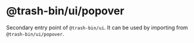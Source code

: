 # @trash-bin/ui/popover

Secondary entry point of `@trash-bin/ui`. It can be used by importing from `@trash-bin/ui/popover`.
